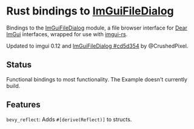 # Rust bindings to [ImGuiFileDialog]

Bindings to the [ImGuiFileDialog] module, a file browser interface for [Dear ImGui][imgui] interfaces, wrapped for use
with [imgui-rs][imgui-rs].

Updated to imgui 0.12
and [ImGuiFileDialog #cd5d354](https://github.com/aiekick/ImGuiFileDialog/tree/cd5d354cbfdda389422494fa47fced59ad4d25a7)
by @CrushedPixel.

[ImGuiFileDialog]: https://github.com/aiekick/ImGuiFileDialog

[imgui]: https://github.com/ocornut/imgui/

[imgui-rs]: https://github.com/imgui-rs/imgui-rs/

## Status

Functional bindings to most functionality.
The Example doesn't currently build.

## Features

`bevy_reflect`: Adds `#[derive(Reflect)]` to structs.
